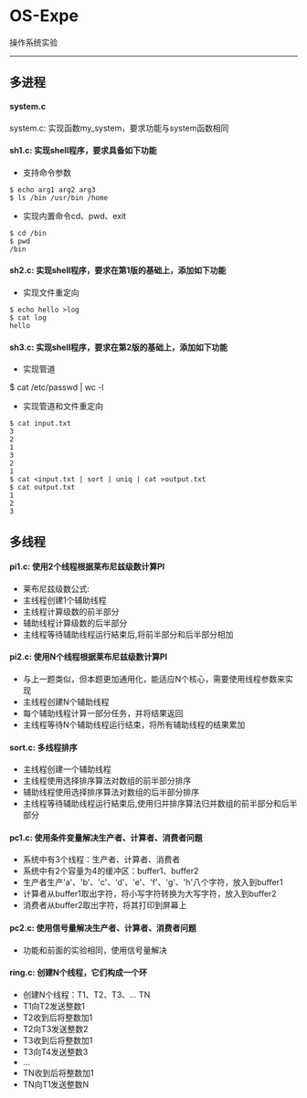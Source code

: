 # OS-Expe
操作系统实验

---

## 多进程

#### system.c

system.c: 实现函数my_system，要求功能与system函数相同

#### sh1.c: 实现shell程序，要求具备如下功能

- 支持命令参数

```shell
$ echo arg1 arg2 arg3
$ ls /bin /usr/bin /home
```

- 实现内置命令cd、pwd、exit

```shell
$ cd /bin
$ pwd
/bin
```

#### sh2.c: 实现shell程序，要求在第1版的基础上，添加如下功能

- 实现文件重定向

```shell
$ echo hello >log
$ cat log
hello
```

#### sh3.c: 实现shell程序，要求在第2版的基础上，添加如下功能

- 实现管道

$ cat /etc/passwd | wc -l

- 实现管道和文件重定向

```shell
$ cat input.txt
3
2
1
3
2
1
$ cat <input.txt | sort | uniq | cat >output.txt
$ cat output.txt
1
2
3
```

## 多线程

#### pi1.c: 使用2个线程根据莱布尼兹级数计算PI

- 莱布尼兹级数公式:  
- 主线程创建1个辅助线程
- 主线程计算级数的前半部分
- 辅助线程计算级数的后半部分
- 主线程等待辅助线程运行結束后,将前半部分和后半部分相加

#### pi2.c: 使用N个线程根据莱布尼兹级数计算PI

- 与上一题类似，但本题更加通用化，能适应N个核心，需要使用线程参数来实现
- 主线程创建N个辅助线程
- 每个辅助线程计算一部分任务，并将结果返回
- 主线程等待N个辅助线程运行结束，将所有辅助线程的结果累加

#### sort.c: 多线程排序

- 主线程创建一个辅助线程
- 主线程使用选择排序算法对数组的前半部分排序
- 辅助线程使用选择排序算法对数组的后半部分排序
- 主线程等待辅助线程运行結束后,使用归并排序算法归并数组的前半部分和后半部分

#### pc1.c: 使用条件变量解决生产者、计算者、消费者问题

- 系统中有3个线程：生产者、计算者、消费者
- 系统中有2个容量为4的缓冲区：buffer1、buffer2
- 生产者生产'a'、'b'、'c'、‘d'、'e'、'f'、'g'、'h'八个字符，放入到buffer1
- 计算者从buffer1取出字符，将小写字符转换为大写字符，放入到buffer2
- 消费者从buffer2取出字符，将其打印到屏幕上

#### pc2.c: 使用信号量解决生产者、计算者、消费者问题

- 功能和前面的实验相同，使用信号量解决

#### ring.c: 创建N个线程，它们构成一个环

- 创建N个线程：T1、T2、T3、… TN
- T1向T2发送整数1
- T2收到后将整数加1
- T2向T3发送整数2
- T3收到后将整数加1
- T3向T4发送整数3
- …
- TN收到后将整数加1
- TN向T1发送整数N